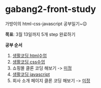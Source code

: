 # gabang2-front-study
가방이의 html-css-javascript 공부일기~😉

**목표**: 3월 13일까지 5개 step 완료하기

**공부 순서**
1. [생활코딩 html수업](https://opentutorials.org/course/2039)
2. [생활코딩 css수업](https://opentutorials.org/course/2418)
3. 쇼핑몰 클론 코딩 해보기 -> [미정]()
4. [생활코딩 javascript](https://opentutorials.org/course/1375)
5. 회사 소개 페이지 클론 코딩 해보기 -> [미정]()
